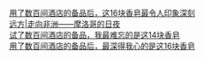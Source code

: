   
[用了数百间酒店的备品后，这16块香皂最令人印象深刻](http://www.dianyue.me/archives/751/t2p0ul60furmua7t/)  
[远方|走向非洲——摩洛哥的日夜](http://www.dianyue.me/archives/883/swog9zm06grphzmj/)  
[试了数百间酒店的备品，我最难忘的是这14块香皂](http://www.dianyue.me/archives/225/w73j6i04nai51m6g/)  
[用了数百间酒店的备品后，最深得我心的是这16块香皂](http://www.dianyue.me/archives/648/u9eqdhpxii9z8lta/)
